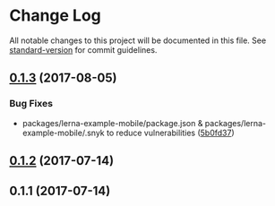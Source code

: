 # Change Log

All notable changes to this project will be documented in this file.
See [standard-version](https://github.com/conventional-changelog/standard-version) for commit guidelines.

<a name="0.1.3"></a>
## [0.1.3](https://github.com/jlegrone/lerna-monorepo-example/compare/@jlegrone/lerna-example-mobile@0.1.2...@jlegrone/lerna-example-mobile@0.1.3) (2017-08-05)


### Bug Fixes

* packages/lerna-example-mobile/package.json & packages/lerna-example-mobile/.snyk to reduce vulnerabilities ([5b0fd37](https://github.com/jlegrone/lerna-monorepo-example/commit/5b0fd37))




<a name="0.1.2"></a>
## [0.1.2](https://github.com/jlegrone/lerna-monorepo-example/compare/@jlegrone/lerna-example-mobile@0.1.1...@jlegrone/lerna-example-mobile@0.1.2) (2017-07-14)




<a name="0.1.1"></a>
## 0.1.1 (2017-07-14)
